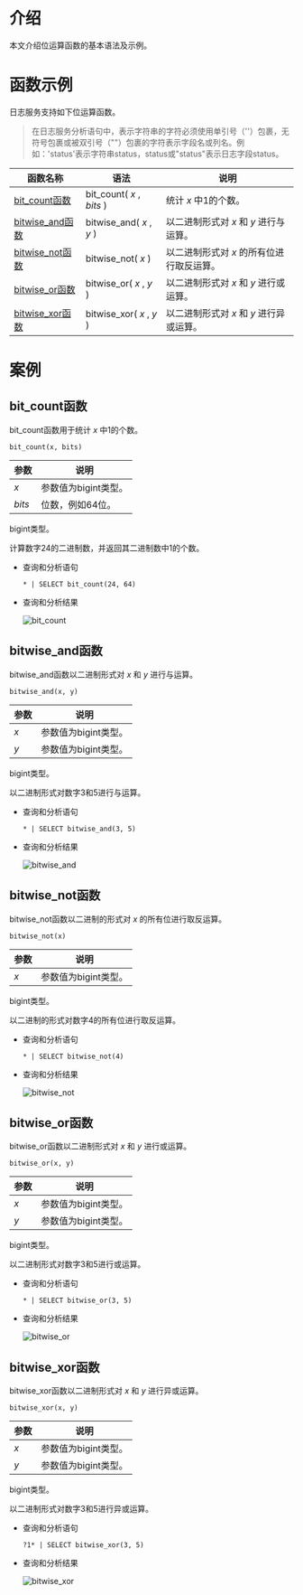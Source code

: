 # 介绍
本文介绍位运算函数的基本语法及示例。

# 函数示例
日志服务支持如下位运算函数。
>在日志服务分析语句中，表示字符串的字符必须使用单引号（''）包裹，无符号包裹或被双引号（""）包裹的字符表示字段名或列名。例如：'status'表示字符串status，status或"status"表示日志字段status。


|                                      函数名称                                      |            语法             |            说明             |
|--------------------------------------------------------------------------------|---------------------------|---------------------------|
| [bit_count函数](#bit_count函数)   | bit_count( *x* , *bits* ) | 统计 *x* 中1的个数。             |
| [bitwise_and函数](#bitwise_and函数) | bitwise_and( *x* , *y* )  | 以二进制形式对 *x* 和 *y* 进行与运算。  |
| [bitwise_not函数](#bitwise_not函数) | bitwise_not( *x* )        | 以二进制形式对 *x* 的所有位进行取反运算。   |
| [bitwise_or函数](#bitwise_or函数)  | bitwise_or( *x* , *y* )   | 以二进制形式对 *x* 和 *y* 进行或运算。  |
| [bitwise_xor函数](#bitwise_xor函数) | bitwise_xor( *x* , *y* )  | 以二进制形式对 *x* 和 *y* 进行异或运算。 |


# 案例
bit_count函数 
--------------------------------

bit_count函数用于统计 *x* 中1的个数。

```unknow
bit_count(x, bits)
```



|   参数   |      说明       |
|--------|---------------|
| *x*    | 参数值为bigint类型。 |
| *bits* | 位数，例如64位。     |



bigint类型。

计算数字24的二进制数，并返回其二进制数中1的个数。

* 查询和分析语句

  ```unknow
  * | SELECT bit_count(24, 64)
  ```

  

* 查询和分析结果

  ![bit_count](https://help-static-aliyun-doc.aliyuncs.com/assets/img/zh-CN/5912367261/p300158.png)




bitwise_and函数 
----------------------------------

bitwise_and函数以二进制形式对 *x* 和 *y* 进行与运算。

```unknow
bitwise_and(x, y)
```



| 参数  |      说明       |
|-----|---------------|
| *x* | 参数值为bigint类型。 |
| *y* | 参数值为bigint类型。 |



bigint类型。

以二进制形式对数字3和5进行与运算。

* 查询和分析语句

  ```unknow
  * | SELECT bitwise_and(3, 5)
  ```

  

* 查询和分析结果

  ![bitwise_and](https://help-static-aliyun-doc.aliyuncs.com/assets/img/zh-CN/5951418261/p300167.png)




bitwise_not函数 
----------------------------------

bitwise_not函数以二进制的形式对 *x* 的所有位进行取反运算。

```unknow
bitwise_not(x)
```



| 参数  |      说明       |
|-----|---------------|
| *x* | 参数值为bigint类型。 |



bigint类型。

以二进制的形式对数字4的所有位进行取反运算。

* 查询和分析语句

  ```unknow
  * | SELECT bitwise_not(4)
  ```

  

* 查询和分析结果

  ![bitwise_not](https://help-static-aliyun-doc.aliyuncs.com/assets/img/zh-CN/5912367261/p300172.png)




bitwise_or函数 
---------------------------------

bitwise_or函数以二进制形式对 *x* 和 *y* 进行或运算。

```unknow
bitwise_or(x, y)
```



| 参数  |      说明       |
|-----|---------------|
| *x* | 参数值为bigint类型。 |
| *y* | 参数值为bigint类型。 |



bigint类型。

以二进制形式对数字3和5进行或运算。

* 查询和分析语句

  ```unknow
  * | SELECT bitwise_or(3, 5)
  ```

  

* 查询和分析结果

  ![bitwise_or](https://help-static-aliyun-doc.aliyuncs.com/assets/img/zh-CN/5951418261/p300169.png)




bitwise_xor函数 
----------------------------------

bitwise_xor函数以二进制形式对 *x* 和 *y* 进行异或运算。

```unknow
bitwise_xor(x, y)
```



| 参数  |      说明       |
|-----|---------------|
| *x* | 参数值为bigint类型。 |
| *y* | 参数值为bigint类型。 |



bigint类型。

以二进制形式对数字3和5进行异或运算。

* 查询和分析语句

  ```unknow
  ?1* | SELECT bitwise_xor(3, 5)
  ```

  

* 查询和分析结果

  ![bitwise_xor](https://help-static-aliyun-doc.aliyuncs.com/assets/img/zh-CN/9012418261/p300171.png)